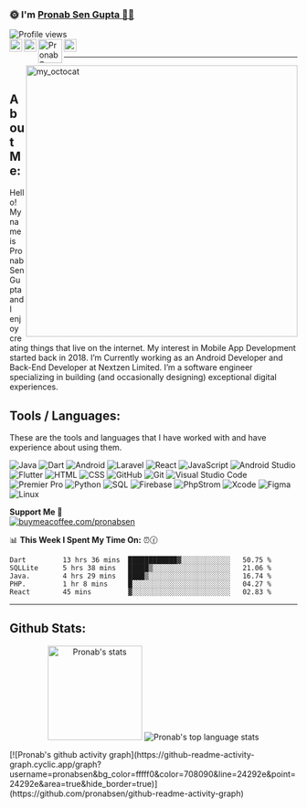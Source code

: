 ###  🌞 I'm <a href="https://pronab.live/">Pronab Sen Gupta 👨‍💻 </a> 
<img src="https://komarev.com/ghpvc/?username=pronabsen&label=Profile%20views&color=70a5fd&style=flat" alt="Profile views" />

<br>
<a href="https://twitter.com/impronabsen">
  <img align="left" alt="Pronab Sen Gupta's Twitter | Twitter" width="22px" src="https://www.iconsdb.com/icons/preview/white/twitter-xxl.png" />
</a>
<a href="https://www.linkedin.com/in/impronabsen">
  <img align="left" alt="Pronab Sen Gupta's Linkedin" width="22px" src="https://www.iconsdb.com/icons/preview/white/linkedin-3-xxl.png" />
</a>
<a href="https://dsc.gg/impronabsen">
  <img align="left" alt="Pronab Sen Gupta's Gitlab" width="42px" src="https://user-images.githubusercontent.com/67872399/172011937-2089d709-3b96-485c-8b97-201522f8664c.png" />
</a>
  <a href="mailto:pronabsen18@gmail.com">
  <img align="left" alt="Pronab Sen Gupta's Email" width="22px" src="https://www.iconsdb.com/icons/preview/white/email-xxl.png" />
</a>

<br />
<hr />
<img src = "https://user-images.githubusercontent.com/61582763/134278937-ed33e623-b833-4565-945d-29fa43ea0b7c.gif" align = "right" alt="my_octocat" width=475px>
<br />

## About Me:

Hello! My name is Pronab Sen Gupta and I enjoy creating things that live on the internet. My interest in Mobile App Development started back in 2018.
I’m Currently working as an Android Developer and Back-End Developer at Nextzen Limited. I’m a software engineer specializing in building 
(and occasionally designing) exceptional digital experiences.

## Tools / Languages:

These are the tools and languages that I have worked with and have experience about using them.

![Java](https://img.shields.io/badge/-JAVA-05122A?style=flat&logo=java)
![Dart](https://img.shields.io/badge/-Dart-05122A?style=flat&logo=Dart)
![Android](https://img.shields.io/badge/-Android-05122A?style=flat&logo=android)
![Laravel](https://img.shields.io/badge/-Laravel-05122A?style=flat&logo=laravel)
![React](https://img.shields.io/badge/-React-05122A?style=flat&logo=react)
![JavaScript](https://img.shields.io/badge/-JavaScript-05122A?style=flat&logo=javascript)
![Android Studio](https://img.shields.io/badge/-Android_Studio-05122A?style=flat&logo=android-studio)
![Flutter](https://img.shields.io/badge/-Flutter-05122A?style=flat&logo=flutter)
![HTML](https://img.shields.io/badge/-HTML-05122A?style=flat&logo=HTML5)
![CSS](https://img.shields.io/badge/-CSS-05122A?style=flat&logo=CSS3)
![GitHub](https://img.shields.io/badge/-GitHub-05122A?style=flat&logo=github)
![Git](https://img.shields.io/badge/-Git-05122A?style=flat&logo=git)
![Visual Studio Code](https://img.shields.io/badge/-Visual%20Studio%20Code-05122A?style=flat&logo=visual-studio-code&logoColor=007ACC)
![Premier Pro](https://img.shields.io/badge/-Premiere%20Pro-05122A?style=flat&logo=adobe-premiere%20pro)
![Python](https://img.shields.io/badge/-Python-05122A?style=flat&logo=python)
![SQL](https://img.shields.io/badge/-SQL-05122A?style=flat&logo=mysql)
![Firebase](https://img.shields.io/badge/-Firebase-05122A?style=flat&logo=firebase)
![PhpStrom](https://img.shields.io/badge/-PhpStrom-05122A?style=flat&logo=phpstorm)
![Xcode](https://img.shields.io/badge/-Xcode-05122A?style=flat&logo=xcode)
![Figma](https://img.shields.io/badge/-Figma-05122A?style=flat&logo=figma)
![Linux](https://img.shields.io/badge/-Linux-05122A?style=flat&logo=linux)


**Support Me 🌈** <br/>
 [![buymeacoffee.com/pronabsen](https://img.shields.io/badge/Buy_Me_A_Coffee-FFDD00?style=for-the-badge&logo=buy-me-a-coffee&logoColor=black)](https://www.buymeacoffee.com/pronabsen)

📊 **This Week I Spent My Time On:** ⏰🕜
<!--START_SECTION:waka-->
```text
Dart         13 hrs 36 mins  ████████████▓░░░░░░░░░░░░   50.75 % 
SQLLite      5 hrs 38 mins   █████▒░░░░░░░░░░░░░░░░░░░   21.06 % 
Java.        4 hrs 29 mins   ████▒░░░░░░░░░░░░░░░░░░░░   16.74 % 
PHP.         1 hr 8 mins     █░░░░░░░░░░░░░░░░░░░░░░░░   04.27 % 
React        45 mins         ▓░░░░░░░░░░░░░░░░░░░░░░░░   02.83 % 
```
<!--END_SECTION:waka-->
<!--ending-->

<hr />

## Github Stats:

<p align="center">
    <img height="165" src="https://github-readme-stats.vercel.app/api?username=pronabsen&count_private=true&include_all_commits=true&theme=tokyonight" alt="Pronab's stats" />
    <img src="https://github-readme-stats.vercel.app/api/top-langs/?username=pronabsen&layout=compact&theme=tokyonight" alt="Pronab's top language stats" />
</p>
[![Pronab's github activity graph](https://github-readme-activity-graph.cyclic.app/graph?username=pronabsen&bg_color=fffff0&color=708090&line=24292e&point=24292e&area=true&hide_border=true)](https://github.com/pronabsen/github-readme-activity-graph)


